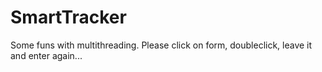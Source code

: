 # SmartTracker
Some funs with multithreading.
Please click on form, doubleclick, leave it and enter again...

